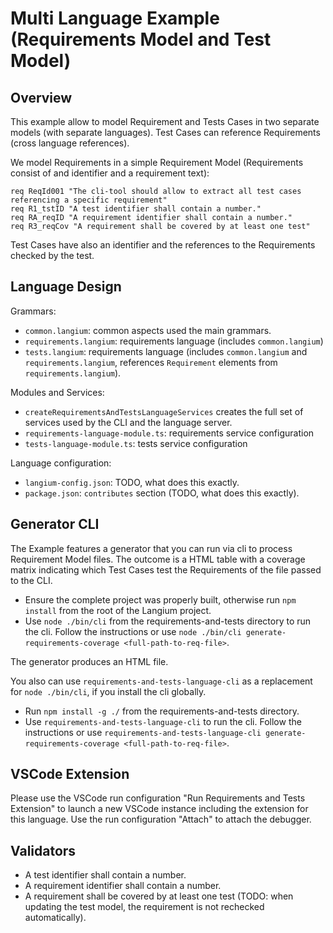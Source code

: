 # Multi Language Example (Requirements Model and Test Model)

## Overview

This example allow to model Requirement and Tests Cases in two separate models (with separate languages). Test Cases can reference Requirements (cross language references).

We model Requirements in a simple Requirement Model (Requirements consist of and identifier and a requirement text):

```
req ReqId001 "The cli-tool should allow to extract all test cases referencing a specific requirement"
req R1_tstID "A test identifier shall contain a number."
req RA_reqID "A requirement identifier shall contain a number."
req R3_reqCov "A requirement shall be covered by at least one test"
```

Test Cases have also an identifier and the references to the Requirements checked by the test.

## Language Design

Grammars:
  * `common.langium`: common aspects used the main grammars.
  * `requirements.langium`: requirements language (includes `common.langium`)
  * `tests.langium`: requirements language (includes `common.langium` and `requirements.langium`, references `Requirement` elements from `requirements.langium`).

Modules and Services:
  * `createRequirementsAndTestsLanguageServices` creates the full set of services used by the CLI and the language server.
  * `requirements-language-module.ts`: requirements service configuration
  * `tests-language-module.ts`: tests service configuration

Language configuration:
  * `langium-config.json`: TODO, what does this exactly.
  * `package.json`: `contributes` section (TODO, what does this exactly).

## Generator CLI

The Example features a generator that you can run via cli to process Requirement Model files. The outcome is a HTML table with a coverage matrix indicating which Test Cases test the Requirements of the file passed to the CLI.

* Ensure the complete project was properly built, otherwise run `npm install` from the root of the Langium project.
* Use `node ./bin/cli` from the requirements-and-tests directory to run the cli. Follow the instructions or use `node ./bin/cli generate-requirements-coverage <full-path-to-req-file>`.

The generator produces an HTML file.

You also can use `requirements-and-tests-language-cli` as a replacement for `node ./bin/cli`, if you install the cli globally.
* Run `npm install -g ./` from the requirements-and-tests directory.
* Use `requirements-and-tests-language-cli` to run the cli. Follow the instructions or use `requirements-and-tests-language-cli generate-requirements-coverage <full-path-to-req-file>`.

## VSCode Extension

Please use the VSCode run configuration "Run Requirements and Tests Extension" to launch a new VSCode instance including the extension for this language.
Use the run configuration "Attach" to attach the debugger.

## Validators

 * A test identifier shall contain a number.
 * A requirement identifier shall contain a number.
 * A requirement shall be covered by at least one test (TODO: when updating the test model, the requirement is not rechecked automatically).
